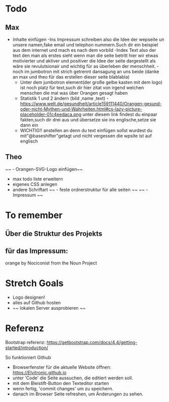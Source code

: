 # Todo
## Max
- Inhalte einfügen
  -Ins Impressum schreiben also die Idee der wepseite un unsere namen,fake email und telephon nummern.Such dir ein beispiel aus dem internet und mach es nach dem vorbild
  -Index Text also der text den man als erstes sieht wenn man die seite betritt hier wir etwas motivierter und aktiver und positiver die Idee der seite dargestellt als wäre sie revulutsionair und wichtig für as überleben der menschheit.
  -noch im jumbotron mit strich getrennt dansagung an uns beide (danke an max und theo für das erstellen dieser seite blablabla)
  - Unter dem jumbotron element(der große gelbe kasten mit dem logo) ist noch platz für text,such dir hier zitat von irgend welchen menschen die mal was über Orangen gesagt haben
  - Statistik 1 und 2 ändern (bild ,name ,text)
  -https://www.welt.de/gesundheit/article159111440/Orangen-gesund-oder-nicht-Mythen-und-Wahrheiten.html#cs-lazy-picture-placeholder-01c4eedaca.png unter diesem link findest du einpaar fakten,such dir drei aus und übersetze sie ins englische,setze sie dann ein
   - WICHTIG!! anstellen an denn du text einfügen sollst wurdest du mit"@baseshifter"getagt und nicht vergessen die wpsite ist auf englisch

## Theo
~~ - Orangen-SVG-Logo einfügen~~
- max todo liste erweitern
- eigenes CSS anlegen
- andere Schriftart
~~ - feste ordnerstruktur für alle seiten ~~
~~ - Impressum ~~

# To remember
## Über die Struktur des Projekts

## für das Impressum:
orange by Nociconist from the Noun Project

# Stretch Goals
- Logo designen!
- alles auf Github hosten
- ~~ lokalen Server ausprobieren ~~

# Referenz
Bootstrap referenz: https://getbootstrap.com/docs/4.4/getting-started/introduction/

So funktioniert Github
- Browserfenster für die aktuelle Website öffnen: https://Elvitronic.github.io
- unter 'Code' die Seite aussuchen, die editiert werden soll.
- mit dem Bleistift-Button den Texteditor starten
- wenn fertig, 'commit changes' um zu speichern.
- danach im Browser Seite refreshen, um Änderungen zu sehen.
